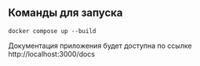 ## Команды для запуска

```
docker compose up --build
```

Документация приложения будет доступна по ссылке http://localhost:3000/docs
